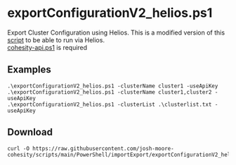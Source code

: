 # **exportConfigurationV2_helios.ps1**

   Export Cluster Configuration using Helios.  This is a modified version of this [script](https://github.com/bseltz-cohesity/scripts/blob/master/powershell/importExport/exportConfigurationV2.ps1) to be able to run via Helios. <br />
   [cohesity-api.ps1](https://github.com/bseltz-cohesity/scripts/tree/master/powershell/cohesity-api) is required 

## **Examples**

    .\exportConfigurationV2_helios.ps1 -clusterName cluster1 -useApiKey
    .\exportConfigurationV2_helios.ps1 -clusterName cluster1,cluster2 -useApiKey
    .\exportConfigurationV2_helios.ps1 -clusterList .\clusterlist.txt -useApiKey
    
## **Download**
    curl -O https://raw.githubusercontent.com/josh-moore-cohesity/scripts/main/PowerShell/importExport/exportConfigurationV2_helios
